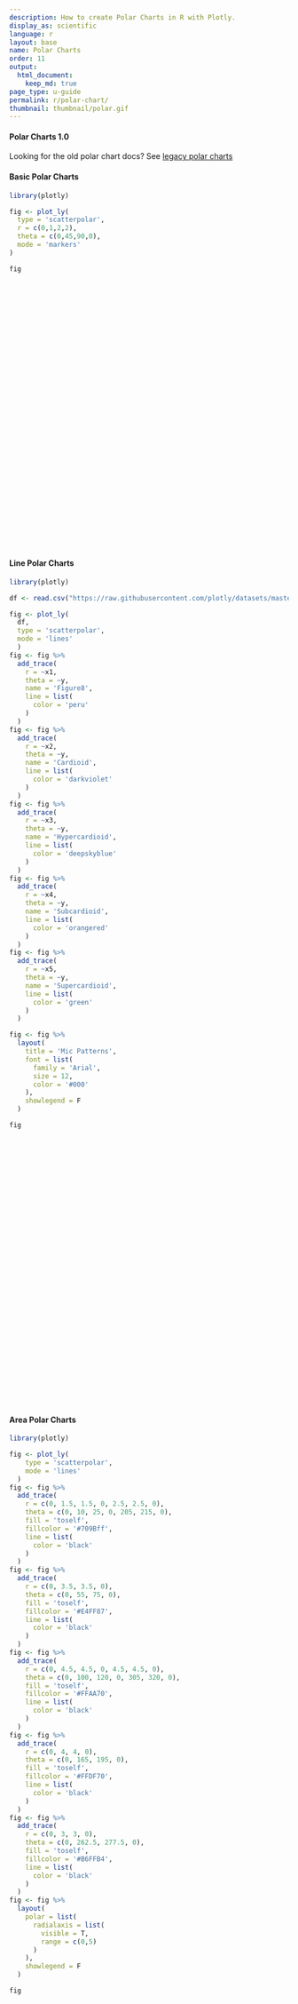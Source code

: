 ```yaml
---
description: How to create Polar Charts in R with Plotly.
display_as: scientific
language: r
layout: base
name: Polar Charts
order: 11
output:
  html_document:
    keep_md: true
page_type: u-guide
permalink: r/polar-chart/
thumbnail: thumbnail/polar.gif
---
```



#### Polar Charts 1.0

Looking for the old polar chart docs? See [legacy polar charts](https://plot.ly/r/legacy-polar-chart/)

#### Basic Polar Charts


```r
library(plotly)

fig <- plot_ly(
  type = 'scatterpolar',
  r = c(0,1,2,2),
  theta = c(0,45,90,0),
  mode = 'markers'
)

fig
```

<div id="htmlwidget-d8b55d5b1cd6743fa41a" style="width:672px;height:480px;" class="plotly html-widget"></div>
<script type="application/json" data-for="htmlwidget-d8b55d5b1cd6743fa41a">{"x":{"visdat":{"2dea171ced3":["function () ","plotlyVisDat"]},"cur_data":"2dea171ced3","attrs":{"2dea171ced3":{"r":[0,1,2,2],"theta":[0,45,90,0],"mode":"markers","alpha_stroke":1,"sizes":[10,100],"spans":[1,20],"type":"scatterpolar"}},"layout":{"margin":{"b":40,"l":60,"t":25,"r":10},"hovermode":"closest","showlegend":false},"source":"A","config":{"showSendToCloud":false},"data":[{"r":[0,1,2,2],"theta":[0,45,90,0],"mode":"markers","type":"scatterpolar","marker":{"color":"rgba(31,119,180,1)","line":{"color":"rgba(31,119,180,1)"}},"line":{"color":"rgba(31,119,180,1)"},"frame":null}],"highlight":{"on":"plotly_click","persistent":false,"dynamic":false,"selectize":false,"opacityDim":0.2,"selected":{"opacity":1},"debounce":0},"shinyEvents":["plotly_hover","plotly_click","plotly_selected","plotly_relayout","plotly_brushed","plotly_brushing","plotly_clickannotation","plotly_doubleclick","plotly_deselect","plotly_afterplot","plotly_sunburstclick"],"base_url":"https://plot.ly"},"evals":[],"jsHooks":[]}</script>

#### Line Polar Charts


```r
library(plotly)

df <- read.csv("https://raw.githubusercontent.com/plotly/datasets/master/polar_dataset.csv")

fig <- plot_ly(
  df,
  type = 'scatterpolar',
  mode = 'lines'
  ) 
fig <- fig %>%
  add_trace(
    r = ~x1,
    theta = ~y,
    name = 'Figure8',
    line = list(
      color = 'peru'
    )
  ) 
fig <- fig %>%
  add_trace(
    r = ~x2,
    theta = ~y,
    name = 'Cardioid',
    line = list(
      color = 'darkviolet'
    )
  ) 
fig <- fig %>%
  add_trace(
    r = ~x3,
    theta = ~y,
    name = 'Hypercardioid',
    line = list(
      color = 'deepskyblue'
    )
  ) 
fig <- fig %>%
  add_trace(
    r = ~x4,
    theta = ~y,
    name = 'Subcardioid',
    line = list(
      color = 'orangered'
    )
  ) 
fig <- fig %>%
  add_trace(
    r = ~x5,
    theta = ~y,
    name = 'Supercardioid',
    line = list(
      color = 'green'
    )
  ) 

fig <- fig %>%
  layout(
    title = 'Mic Patterns',
    font = list(
      family = 'Arial',
      size = 12,
      color = '#000'
    ),
    showlegend = F
  )

fig
```

<div id="htmlwidget-961a7087c4678b70375e" style="width:672px;height:480px;" class="plotly html-widget"></div>
<script type="application/json" data-for="htmlwidget-961a7087c4678b70375e">{"x":{"visdat":{"2dea618e88c9":["function () ","plotlyVisDat"]},"cur_data":"2dea618e88c9","attrs":{"2dea618e88c9":{"mode":"lines","alpha_stroke":1,"sizes":[10,100],"spans":[1,20],"type":"scatterpolar"},"2dea618e88c9.1":{"mode":"lines","alpha_stroke":1,"sizes":[10,100],"spans":[1,20],"type":"scatterpolar","r":{},"theta":{},"name":"Figure8","line":{"color":"peru"},"inherit":true},"2dea618e88c9.2":{"mode":"lines","alpha_stroke":1,"sizes":[10,100],"spans":[1,20],"type":"scatterpolar","r":{},"theta":{},"name":"Cardioid","line":{"color":"darkviolet"},"inherit":true},"2dea618e88c9.3":{"mode":"lines","alpha_stroke":1,"sizes":[10,100],"spans":[1,20],"type":"scatterpolar","r":{},"theta":{},"name":"Hypercardioid","line":{"color":"deepskyblue"},"inherit":true},"2dea618e88c9.4":{"mode":"lines","alpha_stroke":1,"sizes":[10,100],"spans":[1,20],"type":"scatterpolar","r":{},"theta":{},"name":"Subcardioid","line":{"color":"orangered"},"inherit":true},"2dea618e88c9.5":{"mode":"lines","alpha_stroke":1,"sizes":[10,100],"spans":[1,20],"type":"scatterpolar","r":{},"theta":{},"name":"Supercardioid","line":{"color":"green"},"inherit":true}},"layout":{"margin":{"b":40,"l":60,"t":25,"r":10},"title":"Mic Patterns","font":{"family":"Arial","size":12,"color":"#000"},"showlegend":false,"hovermode":"closest"},"source":"A","config":{"showSendToCloud":false},"data":[{"mode":"lines","type":"scatterpolar","marker":{"color":"rgba(31,119,180,1)","line":{"color":"rgba(31,119,180,1)"}},"line":{"color":"rgba(31,119,180,1)"},"frame":null},{"mode":"lines","type":"scatterpolar","r":[1,0.995,0.978,0.951,0.914,0.866,0.809,0.743,0.669,0.588,0.5,0.407,0.309,0.208,0.105,0.105,0.208,0.309,0.407,0.5,0.588,0.669,0.743,0.809,0.866,0.914,0.951,0.978,0.995,1,0.995,0.978,0.951,0.914,0.866,0.809,0.743,0.669,0.588,0.5,0.407,0.309,0.208,0.105,0,0.105,0.208,0.309,0.407,0.5,0.588,0.669,0.743,0.809,0.866,0.914,0.951,0.978,0.995,1,1],"theta":[0,6,12,18,24,30,36,42,48,54,60,66,72,78,84,90,96,102,108,114,120,126,132,138,144,150,156,162,168,174,180,186,192,198,204,210,216,222,228,234,240,246,252,258,264,270,276,282,288,294,300,306,312,318,324,330,336,342,348,354,360],"name":"Figure8","line":{"color":"peru"},"marker":{"color":"rgba(255,127,14,1)","line":{"color":"rgba(255,127,14,1)"}},"frame":null},{"mode":"lines","type":"scatterpolar","r":[1,0.997,0.989,0.976,0.957,0.933,0.905,0.872,0.835,0.794,0.75,0.703,0.655,0.604,0.552,0.5,0.448,0.396,0.345,0.297,0.25,0.206,0.165,0.128,0.095,0.067,0.043,0.024,0.011,0.003,0,0.003,0.011,0.024,0.043,0.067,0.095,0.128,0.165,0.206,0.25,0.297,0.345,0.396,0.448,0.5,0.552,0.604,0.655,0.703,0.75,0.794,0.835,0.872,0.905,0.933,0.957,0.976,0.989,0.997,1],"theta":[0,6,12,18,24,30,36,42,48,54,60,66,72,78,84,90,96,102,108,114,120,126,132,138,144,150,156,162,168,174,180,186,192,198,204,210,216,222,228,234,240,246,252,258,264,270,276,282,288,294,300,306,312,318,324,330,336,342,348,354,360],"name":"Cardioid","line":{"color":"darkviolet"},"marker":{"color":"rgba(44,160,44,1)","line":{"color":"rgba(44,160,44,1)"}},"frame":null},{"mode":"lines","type":"scatterpolar","r":[1,0.996,0.984,0.963,0.935,0.9,0.857,0.807,0.752,0.691,0.625,0.555,0.482,0.406,0.328,0.25,0.172,0.094,0.018,0.055,0.125,0.191,0.252,0.307,0.357,0.4,0.435,0.463,0.484,0.496,0.5,0.496,0.484,0.463,0.435,0.4,0.357,0.307,0.252,0.191,0.125,0.055,0.018,0.094,0.172,0.25,0.328,0.406,0.482,0.555,0.625,0.691,0.752,0.807,0.857,0.9,0.935,0.963,0.984,0.996,1],"theta":[0,6,12,18,24,30,36,42,48,54,60,66,72,78,84,90,96,102,108,114,120,126,132,138,144,150,156,162,168,174,180,186,192,198,204,210,216,222,228,234,240,246,252,258,264,270,276,282,288,294,300,306,312,318,324,330,336,342,348,354,360],"name":"Hypercardioid","line":{"color":"deepskyblue"},"marker":{"color":"rgba(214,39,40,1)","line":{"color":"rgba(214,39,40,1)"}},"frame":null},{"mode":"lines","type":"scatterpolar","r":[1,0.998,0.993,0.985,0.974,0.96,0.943,0.923,0.901,0.876,0.85,0.822,0.793,0.762,0.731,0.7,0.669,0.638,0.607,0.578,0.55,0.524,0.499,0.477,0.457,0.44,0.426,0.415,0.407,0.402,0.4,0.402,0.407,0.415,0.426,0.44,0.457,0.477,0.499,0.524,0.55,0.578,0.607,0.638,0.669,0.7,0.731,0.762,0.793,0.822,0.85,0.876,0.901,0.923,0.943,0.96,0.974,0.985,0.993,0.998,1],"theta":[0,6,12,18,24,30,36,42,48,54,60,66,72,78,84,90,96,102,108,114,120,126,132,138,144,150,156,162,168,174,180,186,192,198,204,210,216,222,228,234,240,246,252,258,264,270,276,282,288,294,300,306,312,318,324,330,336,342,348,354,360],"name":"Subcardioid","line":{"color":"orangered"},"marker":{"color":"rgba(148,103,189,1)","line":{"color":"rgba(148,103,189,1)"}},"frame":null},{"mode":"lines","type":"scatterpolar","r":[1,0.997,0.986,0.969,0.946,0.916,0.88,0.838,0.792,0.74,0.685,0.626,0.565,0.501,0.436,0.37,0.304,0.239,0.175,0.114,0.055,0,0.052,0.098,0.14,0.176,0.206,0.229,0.246,0.257,0.26,0.257,0.246,0.229,0.206,0.176,0.14,0.098,0.052,0,0.055,0.114,0.175,0.239,0.304,0.37,0.436,0.501,0.565,0.626,0.685,0.74,0.792,0.838,0.88,0.916,0.946,0.969,0.986,0.997,1],"theta":[0,6,12,18,24,30,36,42,48,54,60,66,72,78,84,90,96,102,108,114,120,126,132,138,144,150,156,162,168,174,180,186,192,198,204,210,216,222,228,234,240,246,252,258,264,270,276,282,288,294,300,306,312,318,324,330,336,342,348,354,360],"name":"Supercardioid","line":{"color":"green"},"marker":{"color":"rgba(140,86,75,1)","line":{"color":"rgba(140,86,75,1)"}},"frame":null}],"highlight":{"on":"plotly_click","persistent":false,"dynamic":false,"selectize":false,"opacityDim":0.2,"selected":{"opacity":1},"debounce":0},"shinyEvents":["plotly_hover","plotly_click","plotly_selected","plotly_relayout","plotly_brushed","plotly_brushing","plotly_clickannotation","plotly_doubleclick","plotly_deselect","plotly_afterplot","plotly_sunburstclick"],"base_url":"https://plot.ly"},"evals":[],"jsHooks":[]}</script>

#### Area Polar Charts


```r
library(plotly)

fig <- plot_ly(
    type = 'scatterpolar',
    mode = 'lines'
  ) 
fig <- fig %>%
  add_trace(
    r = c(0, 1.5, 1.5, 0, 2.5, 2.5, 0),
    theta = c(0, 10, 25, 0, 205, 215, 0),
    fill = 'toself',
    fillcolor = '#709Bff',
    line = list(
      color = 'black'
    )
  ) 
fig <- fig %>%
  add_trace(
    r = c(0, 3.5, 3.5, 0),
    theta = c(0, 55, 75, 0),
    fill = 'toself',
    fillcolor = '#E4FF87',
    line = list(
      color = 'black'
    )
  ) 
fig <- fig %>%
  add_trace(
    r = c(0, 4.5, 4.5, 0, 4.5, 4.5, 0),
    theta = c(0, 100, 120, 0, 305, 320, 0),
    fill = 'toself',
    fillcolor = '#FFAA70',
    line = list(
      color = 'black'
    )
  ) 
fig <- fig %>%
  add_trace(
    r = c(0, 4, 4, 0),
    theta = c(0, 165, 195, 0),
    fill = 'toself',
    fillcolor = '#FFDF70',
    line = list(
      color = 'black'
    )
  ) 
fig <- fig %>%
  add_trace(
    r = c(0, 3, 3, 0),
    theta = c(0, 262.5, 277.5, 0),
    fill = 'toself',
    fillcolor = '#B6FFB4',
    line = list(
      color = 'black'
    )
  ) 
fig <- fig %>%
  layout(
    polar = list(
      radialaxis = list(
        visible = T,
        range = c(0,5)
      )
    ),
    showlegend = F
  )

fig
```

<div id="htmlwidget-e1c5cc2739fc07586512" style="width:672px;height:480px;" class="plotly html-widget"></div>
<script type="application/json" data-for="htmlwidget-e1c5cc2739fc07586512">{"x":{"visdat":{"2dea59e1fb59":["function () ","plotlyVisDat"]},"cur_data":"2dea59e1fb59","attrs":{"2dea59e1fb59":{"mode":"lines","alpha_stroke":1,"sizes":[10,100],"spans":[1,20],"type":"scatterpolar"},"2dea59e1fb59.1":{"mode":"lines","alpha_stroke":1,"sizes":[10,100],"spans":[1,20],"type":"scatterpolar","r":[0,1.5,1.5,0,2.5,2.5,0],"theta":[0,10,25,0,205,215,0],"fill":"toself","fillcolor":"#709Bff","line":{"color":"black"},"inherit":true},"2dea59e1fb59.2":{"mode":"lines","alpha_stroke":1,"sizes":[10,100],"spans":[1,20],"type":"scatterpolar","r":[0,3.5,3.5,0],"theta":[0,55,75,0],"fill":"toself","fillcolor":"#E4FF87","line":{"color":"black"},"inherit":true},"2dea59e1fb59.3":{"mode":"lines","alpha_stroke":1,"sizes":[10,100],"spans":[1,20],"type":"scatterpolar","r":[0,4.5,4.5,0,4.5,4.5,0],"theta":[0,100,120,0,305,320,0],"fill":"toself","fillcolor":"#FFAA70","line":{"color":"black"},"inherit":true},"2dea59e1fb59.4":{"mode":"lines","alpha_stroke":1,"sizes":[10,100],"spans":[1,20],"type":"scatterpolar","r":[0,4,4,0],"theta":[0,165,195,0],"fill":"toself","fillcolor":"#FFDF70","line":{"color":"black"},"inherit":true},"2dea59e1fb59.5":{"mode":"lines","alpha_stroke":1,"sizes":[10,100],"spans":[1,20],"type":"scatterpolar","r":[0,3,3,0],"theta":[0,262.5,277.5,0],"fill":"toself","fillcolor":"#B6FFB4","line":{"color":"black"},"inherit":true}},"layout":{"margin":{"b":40,"l":60,"t":25,"r":10},"polar":{"radialaxis":{"visible":true,"range":[0,5]}},"showlegend":false,"hovermode":"closest"},"source":"A","config":{"showSendToCloud":false},"data":[{"mode":"lines","type":"scatterpolar","marker":{"color":"rgba(31,119,180,1)","line":{"color":"rgba(31,119,180,1)"}},"line":{"color":"rgba(31,119,180,1)"},"frame":null},{"fillcolor":"#709Bff","mode":"lines","type":"scatterpolar","r":[0,1.5,1.5,0,2.5,2.5,0],"theta":[0,10,25,0,205,215,0],"fill":"toself","line":{"color":"black"},"name":"#709Bff","marker":{"color":"rgba(255,127,14,1)","line":{"color":"rgba(255,127,14,1)"}},"frame":null},{"fillcolor":"#E4FF87","mode":"lines","type":"scatterpolar","r":[0,3.5,3.5,0],"theta":[0,55,75,0],"fill":"toself","line":{"color":"black"},"name":"#E4FF87","marker":{"color":"rgba(44,160,44,1)","line":{"color":"rgba(44,160,44,1)"}},"frame":null},{"fillcolor":"#FFAA70","mode":"lines","type":"scatterpolar","r":[0,4.5,4.5,0,4.5,4.5,0],"theta":[0,100,120,0,305,320,0],"fill":"toself","line":{"color":"black"},"name":"#FFAA70","marker":{"color":"rgba(214,39,40,1)","line":{"color":"rgba(214,39,40,1)"}},"frame":null},{"fillcolor":"#FFDF70","mode":"lines","type":"scatterpolar","r":[0,4,4,0],"theta":[0,165,195,0],"fill":"toself","line":{"color":"black"},"name":"#FFDF70","marker":{"color":"rgba(148,103,189,1)","line":{"color":"rgba(148,103,189,1)"}},"frame":null},{"fillcolor":"#B6FFB4","mode":"lines","type":"scatterpolar","r":[0,3,3,0],"theta":[0,262.5,277.5,0],"fill":"toself","line":{"color":"black"},"name":"#B6FFB4","marker":{"color":"rgba(140,86,75,1)","line":{"color":"rgba(140,86,75,1)"}},"frame":null}],"highlight":{"on":"plotly_click","persistent":false,"dynamic":false,"selectize":false,"opacityDim":0.2,"selected":{"opacity":1},"debounce":0},"shinyEvents":["plotly_hover","plotly_click","plotly_selected","plotly_relayout","plotly_brushed","plotly_brushing","plotly_clickannotation","plotly_doubleclick","plotly_deselect","plotly_afterplot","plotly_sunburstclick"],"base_url":"https://plot.ly"},"evals":[],"jsHooks":[]}</script>

#### Categorical Polar Charts


```r
library(plotly)

fig <- plot_ly(
    type = 'scatterpolar',
    mode = 'lines'
  ) 
fig <- fig %>%
  add_trace(
    r = c(5, 4, 2, 4, 5),
    theta = c("a", "b", "c", "d", "a"),
    name = 'angular categories',
    fill = 'toself'
  ) 
fig <- fig %>%
  add_trace(
    r = c("a", "b", "c", "d", "b", "f", "a"),
    theta = c(1, 4, 2, 1.5, 1.5, 6, 5),
    thetaunit = 'radians',
    name = 'radial categories',
    fill = 'toself',
    subplot = 'polar2'
  ) 
fig <- fig %>%
  add_trace(
    r = c(5, 4, 2, 4, 5),
    theta = c("a", "b", "c", "d", "a"),
    name = 'angular categories (w/ categoryarray)',
    fill = 'toself',
    subplot = 'polar3'
  ) 
fig <- fig %>%
  add_trace(
    r = c("a", "b", "c", "d", "b", "f", "a", "a"),
    theta = c(45, 90, 180, 200, 300, 15, 20, 45),
    name = 'radial categories (w/ category descending)',
    fill = 'toself',
    subplot = 'polar4'
  ) 
fig <- fig %>%
  layout(
    polar = list(
      domain = list(
        x = c(0,0.46),
        y = c(0.56,1)
      ),
      radialaxis = list(
        angle = 45
      ),
      angularaxis = list(
        direction = 'clockwise',
        period = 6
      )
    ),
    polar2 = list(
      domain = list(
        x = c(0,0.46),
        y = c(0,0.44)
      ),
      radialaxis = list(
        angle = 180,
        tickangle = -180
      )
    ),
    polar3 = list(
      domain = list(
        x = c(0.54,1),
        y = c(0.56,1)
      ),
      sector = c(150,400),
      radialaxis = list(
        angle = -45
      ),
      angularaxis = list(
        categoryarray = c("d", "a", "c", "b")
      )
    ),
    polar4 = list(
      domain = list(
        x = c(0.54,1),
        y = c(0,0.44)
      ),
      radialaxis = list(
        categoryorder = "category descending"
      ),
      angularaxis = list(
        thetaunit= "radians",
        dtick = 0.3141592653589793
      )
    )
  )

fig
```

<div id="htmlwidget-9345e1c54de68d9a2905" style="width:672px;height:480px;" class="plotly html-widget"></div>
<script type="application/json" data-for="htmlwidget-9345e1c54de68d9a2905">{"x":{"visdat":{"2dea102fa00e":["function () ","plotlyVisDat"]},"cur_data":"2dea102fa00e","attrs":{"2dea102fa00e":{"mode":"lines","alpha_stroke":1,"sizes":[10,100],"spans":[1,20],"type":"scatterpolar"},"2dea102fa00e.1":{"mode":"lines","alpha_stroke":1,"sizes":[10,100],"spans":[1,20],"type":"scatterpolar","r":[5,4,2,4,5],"theta":["a","b","c","d","a"],"name":"angular categories","fill":"toself","inherit":true},"2dea102fa00e.2":{"mode":"lines","alpha_stroke":1,"sizes":[10,100],"spans":[1,20],"type":"scatterpolar","r":["a","b","c","d","b","f","a"],"theta":[1,4,2,1.5,1.5,6,5],"thetaunit":"radians","name":"radial categories","fill":"toself","subplot":"polar2","inherit":true},"2dea102fa00e.3":{"mode":"lines","alpha_stroke":1,"sizes":[10,100],"spans":[1,20],"type":"scatterpolar","r":[5,4,2,4,5],"theta":["a","b","c","d","a"],"name":"angular categories (w/ categoryarray)","fill":"toself","subplot":"polar3","inherit":true},"2dea102fa00e.4":{"mode":"lines","alpha_stroke":1,"sizes":[10,100],"spans":[1,20],"type":"scatterpolar","r":["a","b","c","d","b","f","a","a"],"theta":[45,90,180,200,300,15,20,45],"name":"radial categories (w/ category descending)","fill":"toself","subplot":"polar4","inherit":true}},"layout":{"margin":{"b":40,"l":60,"t":25,"r":10},"polar":{"domain":{"x":[0,0.46],"y":[0.56,1]},"radialaxis":{"angle":45},"angularaxis":{"direction":"clockwise","period":6}},"polar2":{"domain":{"x":[0,0.46],"y":[0,0.44]},"radialaxis":{"angle":180,"tickangle":-180}},"polar3":{"domain":{"x":[0.54,1],"y":[0.56,1]},"sector":[150,400],"radialaxis":{"angle":-45},"angularaxis":{"categoryarray":["d","a","c","b"]}},"polar4":{"domain":{"x":[0.54,1],"y":[0,0.44]},"radialaxis":{"categoryorder":"category descending"},"angularaxis":{"thetaunit":"radians","dtick":0.314159265358979}},"hovermode":"closest","showlegend":true},"source":"A","config":{"showSendToCloud":false},"data":[{"mode":"lines","type":"scatterpolar","marker":{"color":"rgba(31,119,180,1)","line":{"color":"rgba(31,119,180,1)"}},"line":{"color":"rgba(31,119,180,1)"},"frame":null},{"fillcolor":"rgba(255,127,14,0.5)","mode":"lines","type":"scatterpolar","r":[5,4,2,4,5],"theta":["a","b","c","d","a"],"name":"angular categories","fill":"toself","marker":{"color":"rgba(255,127,14,1)","line":{"color":"rgba(255,127,14,1)"}},"line":{"color":"rgba(255,127,14,1)"},"frame":null},{"fillcolor":"rgba(44,160,44,0.5)","mode":"lines","type":"scatterpolar","r":["a","b","c","d","b","f","a"],"theta":[1,4,2,1.5,1.5,6,5],"thetaunit":"radians","name":"radial categories","fill":"toself","subplot":"polar2","marker":{"color":"rgba(44,160,44,1)","line":{"color":"rgba(44,160,44,1)"}},"line":{"color":"rgba(44,160,44,1)"},"frame":null},{"fillcolor":"rgba(214,39,40,0.5)","mode":"lines","type":"scatterpolar","r":[5,4,2,4,5],"theta":["a","b","c","d","a"],"name":"angular categories (w/ categoryarray)","fill":"toself","subplot":"polar3","marker":{"color":"rgba(214,39,40,1)","line":{"color":"rgba(214,39,40,1)"}},"line":{"color":"rgba(214,39,40,1)"},"frame":null},{"fillcolor":"rgba(148,103,189,0.5)","mode":"lines","type":"scatterpolar","r":["a","b","c","d","b","f","a","a"],"theta":[45,90,180,200,300,15,20,45],"name":"radial categories (w/ category descending)","fill":"toself","subplot":"polar4","marker":{"color":"rgba(148,103,189,1)","line":{"color":"rgba(148,103,189,1)"}},"line":{"color":"rgba(148,103,189,1)"},"frame":null}],"highlight":{"on":"plotly_click","persistent":false,"dynamic":false,"selectize":false,"opacityDim":0.2,"selected":{"opacity":1},"debounce":0},"shinyEvents":["plotly_hover","plotly_click","plotly_selected","plotly_relayout","plotly_brushed","plotly_brushing","plotly_clickannotation","plotly_doubleclick","plotly_deselect","plotly_afterplot","plotly_sunburstclick"],"base_url":"https://plot.ly"},"evals":[],"jsHooks":[]}</script>

#### Polar Charts Directions


```r
library(plotly)

fig <- plot_ly(
    type = 'scatterpolar',
    mode = "lines+markers"
  ) 
fig <- fig %>%
  add_trace(
    r = c(1,2,3,4,5),
    theta = c(0,90,180,360,0),
    line = list(
      color = "#ff66ab"
    ),
    marker = list(
      color = "#8090c7",
      symbol = 'square',
      size = 8
    ),
    text = "sector: 135->225<br>rotation: 90<br>direction: counterclockwise"
  ) 
fig <- fig %>%
  add_trace(
    r = c(1,2,3,4,5),
    theta = c(0,90,180,360,0),
    line = list(
      color = "#ff66ab"
    ),
    marker = list(
      color = "#8090c7",
      symbol = 'square',
      size = 8
    ),
    text = "sector: 135->225<br>rotation: 90<br>direction: counterclockwise",
    subplot = 'polar2'
  ) 
fig <- fig %>%
  layout(
    polar = list(
      domain = list(
        x = c(0,0.4),
        y = c(0,1)
      ),
      radialaxis = list(
        tickfont = list(
          size = 8
        )
      ),
      angularaxis = list(
        tickfont = list(
          size = 8
        ),
        rotation = 90,
        direction = 'counterclockwise'
      )
    ),
    polar2 = list(
      domain = list(
        x = c(0.6,1),
        y = c(0,1)
      ),
      radialaxis = list(
        tickfont = list(
          size = 8
        )
      ),
      angularaxis = list(
        tickfont = list(
          size = 8
        ),
        rotation = 90,
        direction = 'clockwise'
      )
    ),
    showlegend = F
  )

fig
```

<div id="htmlwidget-f24b7d98cc637b014e38" style="width:672px;height:480px;" class="plotly html-widget"></div>
<script type="application/json" data-for="htmlwidget-f24b7d98cc637b014e38">{"x":{"visdat":{"2dea6ef26d9e":["function () ","plotlyVisDat"]},"cur_data":"2dea6ef26d9e","attrs":{"2dea6ef26d9e":{"mode":"lines+markers","alpha_stroke":1,"sizes":[10,100],"spans":[1,20],"type":"scatterpolar"},"2dea6ef26d9e.1":{"mode":"lines+markers","alpha_stroke":1,"sizes":[10,100],"spans":[1,20],"type":"scatterpolar","r":[1,2,3,4,5],"theta":[0,90,180,360,0],"line":{"color":"#ff66ab"},"marker":{"color":"#8090c7","symbol":"square","size":8},"text":"sector: 135->225<br>rotation: 90<br>direction: counterclockwise","inherit":true},"2dea6ef26d9e.2":{"mode":"lines+markers","alpha_stroke":1,"sizes":[10,100],"spans":[1,20],"type":"scatterpolar","r":[1,2,3,4,5],"theta":[0,90,180,360,0],"line":{"color":"#ff66ab"},"marker":{"color":"#8090c7","symbol":"square","size":8},"text":"sector: 135->225<br>rotation: 90<br>direction: counterclockwise","subplot":"polar2","inherit":true}},"layout":{"margin":{"b":40,"l":60,"t":25,"r":10},"polar":{"domain":{"x":[0,0.4],"y":[0,1]},"radialaxis":{"tickfont":{"size":8}},"angularaxis":{"tickfont":{"size":8},"rotation":90,"direction":"counterclockwise"}},"polar2":{"domain":{"x":[0.6,1],"y":[0,1]},"radialaxis":{"tickfont":{"size":8}},"angularaxis":{"tickfont":{"size":8},"rotation":90,"direction":"clockwise"}},"showlegend":false,"hovermode":"closest"},"source":"A","config":{"showSendToCloud":false},"data":[{"mode":"lines+markers","type":"scatterpolar","marker":{"color":"rgba(31,119,180,1)","line":{"color":"rgba(31,119,180,1)"}},"line":{"color":"rgba(31,119,180,1)"},"frame":null},{"mode":"lines+markers","type":"scatterpolar","r":[1,2,3,4,5],"theta":[0,90,180,360,0],"line":{"color":"#ff66ab"},"marker":{"color":"#8090c7","symbol":"square","size":8,"line":{"color":"rgba(255,127,14,1)"}},"text":["sector: 135->225<br>rotation: 90<br>direction: counterclockwise","sector: 135->225<br>rotation: 90<br>direction: counterclockwise","sector: 135->225<br>rotation: 90<br>direction: counterclockwise","sector: 135->225<br>rotation: 90<br>direction: counterclockwise","sector: 135->225<br>rotation: 90<br>direction: counterclockwise"],"frame":null},{"mode":"lines+markers","type":"scatterpolar","r":[1,2,3,4,5],"theta":[0,90,180,360,0],"line":{"color":"#ff66ab"},"marker":{"color":"#8090c7","symbol":"square","size":8,"line":{"color":"rgba(44,160,44,1)"}},"text":["sector: 135->225<br>rotation: 90<br>direction: counterclockwise","sector: 135->225<br>rotation: 90<br>direction: counterclockwise","sector: 135->225<br>rotation: 90<br>direction: counterclockwise","sector: 135->225<br>rotation: 90<br>direction: counterclockwise","sector: 135->225<br>rotation: 90<br>direction: counterclockwise"],"subplot":"polar2","frame":null}],"highlight":{"on":"plotly_click","persistent":false,"dynamic":false,"selectize":false,"opacityDim":0.2,"selected":{"opacity":1},"debounce":0},"shinyEvents":["plotly_hover","plotly_click","plotly_selected","plotly_relayout","plotly_brushed","plotly_brushing","plotly_clickannotation","plotly_doubleclick","plotly_deselect","plotly_afterplot","plotly_sunburstclick"],"base_url":"https://plot.ly"},"evals":[],"jsHooks":[]}</script>

#### Polar Charts Sector


```r
library(plotly)

fig <- plot_ly(
  type = 'scatterpolar',
  mode = "lines+markers"
) 
fig <- fig %>%
  add_trace(
    r = c(1,2,3,4,5),
    theta = c(0,90,180,360,0),
    line = list(
      color = "#ff66ab"
    ),
    marker = list(
      color = "#8090c7",
      symbol = 'square',
      size = 8
    )
  ) 
fig <- fig %>%
  add_trace(
    r = c(1,2,3,4,5),
    theta = c(0,90,180,360,0),
    line = list(
      color = "#ff66ab"
    ),
    marker = list(
      color = "#8090c7",
      symbol = 'square',
      size = 8
    ),
    subplot = 'polar2'
  ) 
fig <- fig %>%
  layout(
    polar = list(
      domain = list(
        x = c(0,0.4),
        y = c(0,1)
      ),
      sector = c(150,210),
      radialaxis = list(
        tickfont = list(
          size = 8
        )
      ),
      angularaxis = list(
        tickfont = list(
          size = 8
        )
      )
    ),
    polar2 = list(
      domain = list(
        x = c(0.6,1),
        y = c(0,1)
      ),
      radialaxis = list(
        tickfont = list(
          size = 8
        )
      ),
      angularaxis = list(
        tickfont = list(
          size = 8
        )
      )
    ),
    showlegend = F
  )

fig
```

<div id="htmlwidget-d502059cf0cb22acad18" style="width:672px;height:480px;" class="plotly html-widget"></div>
<script type="application/json" data-for="htmlwidget-d502059cf0cb22acad18">{"x":{"visdat":{"2dea4873c02b":["function () ","plotlyVisDat"]},"cur_data":"2dea4873c02b","attrs":{"2dea4873c02b":{"mode":"lines+markers","alpha_stroke":1,"sizes":[10,100],"spans":[1,20],"type":"scatterpolar"},"2dea4873c02b.1":{"mode":"lines+markers","alpha_stroke":1,"sizes":[10,100],"spans":[1,20],"type":"scatterpolar","r":[1,2,3,4,5],"theta":[0,90,180,360,0],"line":{"color":"#ff66ab"},"marker":{"color":"#8090c7","symbol":"square","size":8},"inherit":true},"2dea4873c02b.2":{"mode":"lines+markers","alpha_stroke":1,"sizes":[10,100],"spans":[1,20],"type":"scatterpolar","r":[1,2,3,4,5],"theta":[0,90,180,360,0],"line":{"color":"#ff66ab"},"marker":{"color":"#8090c7","symbol":"square","size":8},"subplot":"polar2","inherit":true}},"layout":{"margin":{"b":40,"l":60,"t":25,"r":10},"polar":{"domain":{"x":[0,0.4],"y":[0,1]},"sector":[150,210],"radialaxis":{"tickfont":{"size":8}},"angularaxis":{"tickfont":{"size":8}}},"polar2":{"domain":{"x":[0.6,1],"y":[0,1]},"radialaxis":{"tickfont":{"size":8}},"angularaxis":{"tickfont":{"size":8}}},"showlegend":false,"hovermode":"closest"},"source":"A","config":{"showSendToCloud":false},"data":[{"mode":"lines+markers","type":"scatterpolar","marker":{"color":"rgba(31,119,180,1)","line":{"color":"rgba(31,119,180,1)"}},"line":{"color":"rgba(31,119,180,1)"},"frame":null},{"mode":"lines+markers","type":"scatterpolar","r":[1,2,3,4,5],"theta":[0,90,180,360,0],"line":{"color":"#ff66ab"},"marker":{"color":"#8090c7","symbol":"square","size":8,"line":{"color":"rgba(255,127,14,1)"}},"frame":null},{"mode":"lines+markers","type":"scatterpolar","r":[1,2,3,4,5],"theta":[0,90,180,360,0],"line":{"color":"#ff66ab"},"marker":{"color":"#8090c7","symbol":"square","size":8,"line":{"color":"rgba(44,160,44,1)"}},"subplot":"polar2","frame":null}],"highlight":{"on":"plotly_click","persistent":false,"dynamic":false,"selectize":false,"opacityDim":0.2,"selected":{"opacity":1},"debounce":0},"shinyEvents":["plotly_hover","plotly_click","plotly_selected","plotly_relayout","plotly_brushed","plotly_brushing","plotly_clickannotation","plotly_doubleclick","plotly_deselect","plotly_afterplot","plotly_sunburstclick"],"base_url":"https://plot.ly"},"evals":[],"jsHooks":[]}</script>

#### Polar Charts Subplot


```r
library(plotly)

fig <- plot_ly(
    type = 'scatterpolar',
    mode = 'lines'
) 
fig <- fig %>%
  add_trace(
    r = c(1,2,3),
    theta = c(50,100,200),
    marker = list(
      symbol = 'square'
    )
  ) 
fig <- fig %>%
  add_trace(
    r = c(1,2,3),
    theta = c(1,2,3),
    thetaunit = 'radians'
  ) 
fig <- fig %>%
  add_trace(
    r = c("a", "b", "c", "d"),
    theta = c("D","C","B","A"),
    subplot = 'polar2'
  ) 
fig <- fig %>%
  add_trace(
    r = c(50,300,900),
    theta = c(0,90,180),
    subplot = 'polar3'
  ) 
fig <- fig %>%
  add_trace(
    r = c(3,3,4,3),
    theta = c(0,45,90,270),
    fill = 'toself',
    subplot = 'polar4'
  ) 
fig <- fig %>%
  layout(
    polar = list(
      domain = list(
        x = c(0,0.46),
        y = c(0.56,1)
      ),
      radialaxis = list(
        range = c(1,4)
      ),
      angularaxis = list(
        thetaunit = 'radians'
      )
    ),
    polar2 = list(
      domain = list(
        x = c(0,0.46),
        y = c(0,0.42)
      )
    ),
    polar3 = list(
      domain = list(
        x = c(0.54,1),
        y = c(0.56,1)
      ),
      sector = c(0,180),
      radialaxis = list(
        type = 'log',
        angle = 45
      )
    ),
    polar4 = list(
      domain = list(
        x = c(0.54,1),
        y = c(0,0.44)
      ),
      radialaxis = list(
        visible = F,
        range = c(0,6)
      )
    ),
    showlegend = F
  )

fig
```

<div id="htmlwidget-4db665d2ac1a1f1d9abb" style="width:672px;height:480px;" class="plotly html-widget"></div>
<script type="application/json" data-for="htmlwidget-4db665d2ac1a1f1d9abb">{"x":{"visdat":{"2dea6d1f54ef":["function () ","plotlyVisDat"]},"cur_data":"2dea6d1f54ef","attrs":{"2dea6d1f54ef":{"mode":"lines","alpha_stroke":1,"sizes":[10,100],"spans":[1,20],"type":"scatterpolar"},"2dea6d1f54ef.1":{"mode":"lines","alpha_stroke":1,"sizes":[10,100],"spans":[1,20],"type":"scatterpolar","r":[1,2,3],"theta":[50,100,200],"marker":{"symbol":"square"},"inherit":true},"2dea6d1f54ef.2":{"mode":"lines","alpha_stroke":1,"sizes":[10,100],"spans":[1,20],"type":"scatterpolar","r":[1,2,3],"theta":[1,2,3],"thetaunit":"radians","inherit":true},"2dea6d1f54ef.3":{"mode":"lines","alpha_stroke":1,"sizes":[10,100],"spans":[1,20],"type":"scatterpolar","r":["a","b","c","d"],"theta":["D","C","B","A"],"subplot":"polar2","inherit":true},"2dea6d1f54ef.4":{"mode":"lines","alpha_stroke":1,"sizes":[10,100],"spans":[1,20],"type":"scatterpolar","r":[50,300,900],"theta":[0,90,180],"subplot":"polar3","inherit":true},"2dea6d1f54ef.5":{"mode":"lines","alpha_stroke":1,"sizes":[10,100],"spans":[1,20],"type":"scatterpolar","r":[3,3,4,3],"theta":[0,45,90,270],"fill":"toself","subplot":"polar4","inherit":true}},"layout":{"margin":{"b":40,"l":60,"t":25,"r":10},"polar":{"domain":{"x":[0,0.46],"y":[0.56,1]},"radialaxis":{"range":[1,4]},"angularaxis":{"thetaunit":"radians"}},"polar2":{"domain":{"x":[0,0.46],"y":[0,0.42]}},"polar3":{"domain":{"x":[0.54,1],"y":[0.56,1]},"sector":[0,180],"radialaxis":{"type":"log","angle":45}},"polar4":{"domain":{"x":[0.54,1],"y":[0,0.44]},"radialaxis":{"visible":false,"range":[0,6]}},"showlegend":false,"hovermode":"closest"},"source":"A","config":{"showSendToCloud":false},"data":[{"mode":"lines","type":"scatterpolar","marker":{"color":"rgba(31,119,180,1)","line":{"color":"rgba(31,119,180,1)"}},"line":{"color":"rgba(31,119,180,1)"},"frame":null},{"mode":"lines+markers","type":"scatterpolar","r":[1,2,3],"theta":[50,100,200],"marker":{"color":"rgba(255,127,14,1)","symbol":"square","line":{"color":"rgba(255,127,14,1)"}},"line":{"color":"rgba(255,127,14,1)"},"frame":null},{"mode":"lines","type":"scatterpolar","r":[1,2,3],"theta":[1,2,3],"thetaunit":"radians","marker":{"color":"rgba(44,160,44,1)","line":{"color":"rgba(44,160,44,1)"}},"line":{"color":"rgba(44,160,44,1)"},"frame":null},{"mode":"lines","type":"scatterpolar","r":["a","b","c","d"],"theta":["D","C","B","A"],"subplot":"polar2","marker":{"color":"rgba(214,39,40,1)","line":{"color":"rgba(214,39,40,1)"}},"line":{"color":"rgba(214,39,40,1)"},"frame":null},{"mode":"lines","type":"scatterpolar","r":[50,300,900],"theta":[0,90,180],"subplot":"polar3","marker":{"color":"rgba(148,103,189,1)","line":{"color":"rgba(148,103,189,1)"}},"line":{"color":"rgba(148,103,189,1)"},"frame":null},{"fillcolor":"rgba(140,86,75,0.5)","mode":"lines","type":"scatterpolar","r":[3,3,4,3],"theta":[0,45,90,270],"fill":"toself","subplot":"polar4","marker":{"color":"rgba(140,86,75,1)","line":{"color":"rgba(140,86,75,1)"}},"line":{"color":"rgba(140,86,75,1)"},"frame":null}],"highlight":{"on":"plotly_click","persistent":false,"dynamic":false,"selectize":false,"opacityDim":0.2,"selected":{"opacity":1},"debounce":0},"shinyEvents":["plotly_hover","plotly_click","plotly_selected","plotly_relayout","plotly_brushed","plotly_brushing","plotly_clickannotation","plotly_doubleclick","plotly_deselect","plotly_afterplot","plotly_sunburstclick"],"base_url":"https://plot.ly"},"evals":[],"jsHooks":[]}</script>

#### Webgl Polar Charts


```r
library(plotly)

df <- read.csv("https://raw.githubusercontent.com/plotly/datasets/master/hobbs-pearson-trials.csv")

fig <- plot_ly(
    type = 'scatterpolargl',
    mode = 'markers'
  )

j = 1
k = 2
for (i in 1:(length(df)/2)){
 fig <- add_trace(
    fig,
    r = df[,j],
    theta = df[,k],
    name = paste('Trial ', i),
    marker = list(
      size = 15,
      line = list(
        color = '#FFF'
      ),
      opacity = 0.7
    )
  )
  j <- j + 2
  k <- k + 2
}

fig <- layout(
  fig,
  title = "Hobbs-Pearson Trials",
  showlegend = F,
  paper_bgcolor = "rgb(223, 223, 223)",
  polar = list(
    bgcolor = "rgb(223, 223, 223)",
    angularaxis = list(
      tickwidth = 2,
      linewidth = 3,
      layer = 'below traces'
    ),
    radialaxis = list(
      side = 'counterclockwise',
      showline = T,
      linewidth = 2,
      tickwidth = 2,
      gridcolor = '#FFF',
      gridwidth = 2
    )
  )
)

fig
```

<div id="htmlwidget-8de739e3ea3fa2b05143" style="width:672px;height:480px;" class="plotly html-widget"></div>
<script type="application/json" data-for="htmlwidget-8de739e3ea3fa2b05143">{"x":{"visdat":{"2dea7ab2491d":["function () ","plotlyVisDat"]},"cur_data":"2dea7ab2491d","attrs":{"2dea7ab2491d":{"mode":"markers","alpha_stroke":1,"sizes":[10,100],"spans":[1,20],"type":"scatterpolargl"},"2dea7ab2491d.1":{"mode":"markers","alpha_stroke":1,"sizes":[10,100],"spans":[1,20],"type":"scatterpolargl","r":[6.804985785,3.389596011,5.381472111,8.059540219,5.318229228,2.985099936,1.966587002,6.769265408,4.073401899,6.504371825,7.556369819,4.047456094,7.386662496,5.413624737,7.470716531,7.982110217,4.73781408,4.206453043,5.478604805,4.824520281,5.59960061,6.866795217,3.085671366,7.771810943,3.687794435,5.360356685,5.140446739,6.045445681,6.83392094,3.620769463,3.989430583,5.3118245,4.60821348,6.640584716,3.055188854,7.492564164,5.485078178,3.897794997,5.976245114,5.447061561,5.377034117,4.690805788,4.711640491,3.629919329,5.957668076,5.357121284,3.849235283,6.250507136,7.122243357,3.399404234,3.510556672,4.100997604,4.0963821,6.233583075,3.939488527,3.925445077,6.118132501,3.940450346,7.583015573,3.513202145],"theta":[-30.35294436,-25.61145985,-12.42522745,13.96138052,-4.950932841,-25.69227419,12.46876416,-4.913764107,-10.96738029,30.81419405,2.474959431,17.97554375,0.771130593,6.137488486,-14.45196357,28.18453411,12.53868007,-8.983230337,5.231285165,-64.48900254,11.35748668,3.454074792,13.92434661,-25.36400205,-16.81800639,-10.26005103,-13.21213413,2.579338865,8.717574966,-10.67549872,-2.926366013,25.19588075,40.59032932,-9.12143363,-24.29736238,-3.176944506,10.85049842,-31.33205975,4.849567462,15.04827695,3.295104699,-6.197091873,-8.778574136,29.54917412,-5.137448793,23.02686049,-6.634816578,2.755014992,21.73325011,-24.81699496,-7.830547063,28.32579621,12.30097747,-21.56315724,-19.33551628,26.14644317,-1.706071203,16.0717237,2.053266303,-5.097911612],"name":"Trial  1","marker":{"size":15,"line":{"color":"#FFF"},"opacity":0.7},"inherit":true},"2dea7ab2491d.2":{"mode":"markers","alpha_stroke":1,"sizes":[10,100],"spans":[1,20],"type":"scatterpolargl","r":[3.488043923,2.918478576,4.20182736,8.227324607,4.776690427,3.041912303,4.789947719,5.66388078,3.858262393,8.260212881,6.868624486,5.7401976,6.594979282,5.692703778,5.337916574,9.283604185,5.764590893,4.028864552,5.662344748,0.422837231,6.201266464,6.439265381,5.096758513,4.632081909,3.421846136,4.369404703,4.028334419,5.805767198,6.848189921,3.809295513,4.385268184,6.983326846,7.396273186,5.215125003,3.086148779,6.335394491,6.090414714,2.448056007,5.94278402,6.373129886,5.454205341,4.393337617,4.20594468,6.155542288,5.119087171,6.869860831,4.104599861,5.954348126,8.092332877,2.961769705,3.974012188,6.373384129,5.415409143,3.87689092,3.261446947,6.14580853,5.502451987,5.571553295,6.853049261,4.140355075],"theta":[14.80662578,79.00634037,49.02206554,49.69908314,54.13749108,86.41932102,96.95239194,41.46348826,67.13769169,68.06103944,42.68193032,76.39865661,42.19479347,59.57788897,27.5108668,60.75344483,68.3708328,65.74802815,58.53300837,-176.7441065,61.17401858,47.45150859,84.42665319,12.47934655,72.48080276,50.57883176,51.56022824,52.43785618,51.58682799,73.87294478,70.21705693,70.71429915,82.23439443,38.93539045,84.70936667,38.16582844,61.70405365,70.19695629,54.45429259,64.33489497,58.27389315,60.49982239,59.15523254,83.86561847,47.8734099,69.28260157,71.18991043,51.04839646,59.42758242,78.59873696,75.75586452,79.97048372,73.89378025,31.73341113,68.08475118,80.41107998,48.92425071,76.65025576,42.18286436,76.03333589],"name":"Trial  2","marker":{"size":15,"line":{"color":"#FFF"},"opacity":0.7},"inherit":true},"2dea7ab2491d.3":{"mode":"markers","alpha_stroke":1,"sizes":[10,100],"spans":[1,20],"type":"scatterpolargl","r":[1.855870835,5.286962062,3.886013392,6.282863313,4.453414848,5.688008051,7.330864283,3.825660595,4.989604177,7.89743147,4.656693113,6.667153696,4.431006287,5.346113253,2.479945696,8.113477349,6.081311682,4.968216896,5.244453921,5.422207884,5.792774616,4.787580592,6.784318637,1.108936909,5.138911105,4.042929657,4.02289203,4.828428791,5.417378374,5.378635211,5.421097175,7.120561979,8.34930854,3.410485588,5.628378471,3.914936976,5.763940262,4.764374107,5.076236268,6.165558183,5.105576516,4.761036377,4.596249541,7.504188411,4.107031418,6.920422299,5.34912895,4.798065719,7.023251532,5.283680965,5.569071152,7.383794908,6.26923321,2.656529645,4.843984339,7.247992362,4.372959394,6.570981081,4.602479244,5.670052051],"theta":[151.2942552,147.188025,125.2821571,87.06729797,119.6278984,147.7408241,139.5645981,101.3914971,134.5601843,104.0244447,89.39314294,123.1940314,91.47434052,113.3323736,96.14992557,93.28073452,118.2155652,132.3229374,112.9411864,-179.7462331,110.3035136,97.75083617,131.6080893,115.4969192,140.5811822,123.3966621,128.342009,107.6088104,97.90468979,137.128448,130.4312449,112.2270845,118.6302022,106.0582256,146.9081097,90.27734956,111.5052824,151.0897425,107.7213942,111.300855,114.6802779,126.5693795,128.2189522,125.3548572,112.4180683,111.7973557,133.4180523,105.1841168,97.23103612,146.6680368,136.2393152,121.7918442,123.911328,129.862245,141.3439509,123.2709677,108.4588217,124.4123771,89.02711074,134.8767011],"name":"Trial  3","marker":{"size":15,"line":{"color":"#FFF"},"opacity":0.7},"inherit":true},"2dea7ab2491d.4":{"mode":"markers","alpha_stroke":1,"sizes":[10,100],"spans":[1,20],"type":"scatterpolargl","r":[5.372470924,7.096355572,4.883823903,2.920135441,4.723963046,7.423693951,8.090946075,3.306844591,6.050828483,5.530232074,2.472306953,6.275670537,2.615896174,4.653539945,3.335440014,4.795883605,5.472711346,5.881930491,4.571587072,9.03986117,4.6429076,3.172767736,7.044248139,4.466336514,6.55733029,4.820849437,5.131915515,3.970012237,3.406323813,6.476722964,6.019218509,5.664501535,7.158758523,3.600712662,7.324127169,2.552946156,4.72713386,6.971755207,4.076578361,4.946223407,4.642155449,5.360574864,5.391719067,7.072524305,4.10111157,5.485732621,6.192535286,3.768711392,4.29031139,7.06019537,6.539691844,6.679744406,6.060825359,4.786574041,6.41668653,6.703281333,3.88884781,6.308591081,2.437044771,6.508186348],"theta":[-140.2033276,-168.0842454,-166.2851413,138.2488668,-174.4243864,-169.9604828,176.9918227,-169.9014162,-172.6415816,142.9516688,172.4157464,168.5193592,177.8220537,172.8551903,-146.0145217,128.177293,169.1670728,-173.5885738,173.7269927,-151.2061048,166.2604772,172.5075661,173.9491839,-131.8068409,-170.6352738,-168.5770855,-166.7655034,176.0704873,162.2975015,-174.0557463,-178.0609299,156.4712689,155.2391421,-163.0005264,-170.1167133,-170.6392725,167.3831437,-163.0988171,172.880737,163.3860077,176.182542,-174.5796802,-172.3358449,165.3380257,-172.5256643,157.5428777,-175.8815111,175.427644,142.0696747,-168.340734,-175.8058311,163.0637454,171.720975,-151.4039046,-168.2713691,165.0453279,-177.3153367,170.0424129,173.5991966,-177.2506567],"name":"Trial  4","marker":{"size":15,"line":{"color":"#FFF"},"opacity":0.7},"inherit":true},"2dea7ab2491d.5":{"mode":"markers","alpha_stroke":1,"sizes":[10,100],"spans":[1,20],"type":"scatterpolargl","r":[7.937557871,7.302746492,5.929302221,2.407178713,5.270921887,7.400596128,6.810820338,4.967759034,6.19022937,2.158518658,4.004125894,4.776617322,4.232250452,4.307654873,6.200275173,0.727513849,4.378006804,6.004964939,4.341931703,10.23798294,3.802158889,3.96928117,5.758980142,7.674179069,6.699953533,5.734310388,6.044275915,4.312943066,3.377545282,6.367666727,5.737244182,3.396351472,4.216467481,5.464885017,7.311135578,4.745400769,3.916468532,7.60297299,4.125204829,3.67679495,4.551235789,5.606960532,5.794844257,5.030528156,5.109586241,3.405440208,6.026306125,4.221109264,1.909782937,7.254669394,6.268875872,4.562580567,4.918057965,6.836560963,6.786486549,4.751014334,4.719926348,4.927805215,4.059190587,6.128338984],"theta":[-101.8337858,-127.4783916,-112.244285,-82.32591087,-114.6888556,-130.5378634,-145.010265,-98.74884501,-124.4417488,-152.4541193,-89.29423655,-139.8324517,-91.54359518,-119.442163,-92.45583853,-129.6599243,-131.0512351,-123.8529175,-118.086739,-121.9792171,-121.91503,-99.36184758,-141.467702,-93.56626319,-126.3369014,-112.8349442,-114.3864799,-109.7960723,-102.7432647,-128.2467289,-127.7920926,-142.4736297,-161.5872942,-99.94061078,-130.1631173,-90.22881201,-122.6504912,-123.2677506,-111.9973088,-127.5283168,-117.9312953,-120.3916342,-119.3868715,-149.6746955,-107.8505175,-138.9899313,-127.5954702,-107.3208354,-117.5738074,-127.481661,-129.9120332,-148.4952117,-135.3316414,-104.4216593,-123.8754402,-146.8168266,-107.0584854,-138.9025649,-88.89688252,-130.7544674],"name":"Trial  5","marker":{"size":15,"line":{"color":"#FFF"},"opacity":0.7},"inherit":true},"2dea7ab2491d.6":{"mode":"markers","alpha_stroke":1,"sizes":[10,100],"spans":[1,20],"type":"scatterpolargl","r":[8.469180528,5.821997567,6.140918328,5.831724285,5.546754472,5.627487709,3.948328976,6.490184615,5.320618245,3.243593041,6.444085332,3.363778101,6.463116811,4.730944926,7.796578411,4.57012783,3.926206816,5.25434814,4.838411107,8.694523999,4.399531818,5.856483905,3.621577039,8.894912373,5.494542836,5.968980891,6.047899574,5.384671397,5.381220018,5.111574623,4.770561105,3.098330883,1.665083172,6.740258533,5.594494929,6.879630826,4.382792466,6.410843616,5.154204318,4.015158519,4.939148868,5.298297314,5.490417177,2.623751259,5.953588662,3.301479372,4.954889001,5.50005367,4.45051235,5.786624513,4.906834424,2.629969473,3.769703608,7.396735716,5.764481902,2.794585196,5.78203327,3.485351918,6.500653599,4.74864071],"theta":[-66.53583633,-84.51442268,-63.3397417,-24.14681274,-59.70124532,-88.06537268,-98.44420454,-49.15839682,-73.63622331,-17.92387468,-38.41239945,-66.34036238,-40.88883874,-52.46063321,-52.61046256,-7.039351051,-57.23545869,-71.6422035,-52.34539617,-92.78303867,-47.18716306,-41.96920846,-82.14422825,-59.4391656,-79.19482259,-62.29990854,-65.53790404,-48.90605545,-37.74831104,-78.05333346,-71.87311766,-41.89109283,-53.11545549,-52.9976281,-87.08436102,-43.61190484,-48.79799841,-82.56680316,-47.909963,-46.57048559,-54.50048322,-65.90072713,-66.87331746,-75.48080725,-54.77769387,-42.59833459,-74.50816627,-47.11021844,-22.35687318,-84.19298675,-78.50528476,-65.03637179,-66.51373368,-63.52677656,-77.80907855,-68.51017974,-51.29686931,-68.33991303,-38.63173307,-77.85184859],"name":"Trial  6","marker":{"size":15,"line":{"color":"#FFF"},"opacity":0.7},"inherit":true}},"layout":{"margin":{"b":40,"l":60,"t":25,"r":10},"title":"Hobbs-Pearson Trials","showlegend":false,"paper_bgcolor":"rgb(223, 223, 223)","polar":{"bgcolor":"rgb(223, 223, 223)","angularaxis":{"tickwidth":2,"linewidth":3,"layer":"below traces"},"radialaxis":{"side":"counterclockwise","showline":true,"linewidth":2,"tickwidth":2,"gridcolor":"#FFF","gridwidth":2}},"hovermode":"closest"},"source":"A","config":{"showSendToCloud":false},"data":[{"mode":"markers","type":"scatterpolargl","marker":{"color":"rgba(31,119,180,1)","line":{"color":"rgba(31,119,180,1)"}},"line":{"color":"rgba(31,119,180,1)"},"frame":null},{"mode":"markers","type":"scatterpolargl","r":[6.804985785,3.389596011,5.381472111,8.059540219,5.318229228,2.985099936,1.966587002,6.769265408,4.073401899,6.504371825,7.556369819,4.047456094,7.386662496,5.413624737,7.470716531,7.982110217,4.73781408,4.206453043,5.478604805,4.824520281,5.59960061,6.866795217,3.085671366,7.771810943,3.687794435,5.360356685,5.140446739,6.045445681,6.83392094,3.620769463,3.989430583,5.3118245,4.60821348,6.640584716,3.055188854,7.492564164,5.485078178,3.897794997,5.976245114,5.447061561,5.377034117,4.690805788,4.711640491,3.629919329,5.957668076,5.357121284,3.849235283,6.250507136,7.122243357,3.399404234,3.510556672,4.100997604,4.0963821,6.233583075,3.939488527,3.925445077,6.118132501,3.940450346,7.583015573,3.513202145],"theta":[-30.35294436,-25.61145985,-12.42522745,13.96138052,-4.950932841,-25.69227419,12.46876416,-4.913764107,-10.96738029,30.81419405,2.474959431,17.97554375,0.771130593,6.137488486,-14.45196357,28.18453411,12.53868007,-8.983230337,5.231285165,-64.48900254,11.35748668,3.454074792,13.92434661,-25.36400205,-16.81800639,-10.26005103,-13.21213413,2.579338865,8.717574966,-10.67549872,-2.926366013,25.19588075,40.59032932,-9.12143363,-24.29736238,-3.176944506,10.85049842,-31.33205975,4.849567462,15.04827695,3.295104699,-6.197091873,-8.778574136,29.54917412,-5.137448793,23.02686049,-6.634816578,2.755014992,21.73325011,-24.81699496,-7.830547063,28.32579621,12.30097747,-21.56315724,-19.33551628,26.14644317,-1.706071203,16.0717237,2.053266303,-5.097911612],"name":"Trial  1","marker":{"color":"rgba(255,127,14,1)","size":15,"line":{"color":"#FFF"},"opacity":0.7},"line":{"color":"rgba(255,127,14,1)"},"frame":null},{"mode":"markers","type":"scatterpolargl","r":[3.488043923,2.918478576,4.20182736,8.227324607,4.776690427,3.041912303,4.789947719,5.66388078,3.858262393,8.260212881,6.868624486,5.7401976,6.594979282,5.692703778,5.337916574,9.283604185,5.764590893,4.028864552,5.662344748,0.422837231,6.201266464,6.439265381,5.096758513,4.632081909,3.421846136,4.369404703,4.028334419,5.805767198,6.848189921,3.809295513,4.385268184,6.983326846,7.396273186,5.215125003,3.086148779,6.335394491,6.090414714,2.448056007,5.94278402,6.373129886,5.454205341,4.393337617,4.20594468,6.155542288,5.119087171,6.869860831,4.104599861,5.954348126,8.092332877,2.961769705,3.974012188,6.373384129,5.415409143,3.87689092,3.261446947,6.14580853,5.502451987,5.571553295,6.853049261,4.140355075],"theta":[14.80662578,79.00634037,49.02206554,49.69908314,54.13749108,86.41932102,96.95239194,41.46348826,67.13769169,68.06103944,42.68193032,76.39865661,42.19479347,59.57788897,27.5108668,60.75344483,68.3708328,65.74802815,58.53300837,-176.7441065,61.17401858,47.45150859,84.42665319,12.47934655,72.48080276,50.57883176,51.56022824,52.43785618,51.58682799,73.87294478,70.21705693,70.71429915,82.23439443,38.93539045,84.70936667,38.16582844,61.70405365,70.19695629,54.45429259,64.33489497,58.27389315,60.49982239,59.15523254,83.86561847,47.8734099,69.28260157,71.18991043,51.04839646,59.42758242,78.59873696,75.75586452,79.97048372,73.89378025,31.73341113,68.08475118,80.41107998,48.92425071,76.65025576,42.18286436,76.03333589],"name":"Trial  2","marker":{"color":"rgba(44,160,44,1)","size":15,"line":{"color":"#FFF"},"opacity":0.7},"line":{"color":"rgba(44,160,44,1)"},"frame":null},{"mode":"markers","type":"scatterpolargl","r":[1.855870835,5.286962062,3.886013392,6.282863313,4.453414848,5.688008051,7.330864283,3.825660595,4.989604177,7.89743147,4.656693113,6.667153696,4.431006287,5.346113253,2.479945696,8.113477349,6.081311682,4.968216896,5.244453921,5.422207884,5.792774616,4.787580592,6.784318637,1.108936909,5.138911105,4.042929657,4.02289203,4.828428791,5.417378374,5.378635211,5.421097175,7.120561979,8.34930854,3.410485588,5.628378471,3.914936976,5.763940262,4.764374107,5.076236268,6.165558183,5.105576516,4.761036377,4.596249541,7.504188411,4.107031418,6.920422299,5.34912895,4.798065719,7.023251532,5.283680965,5.569071152,7.383794908,6.26923321,2.656529645,4.843984339,7.247992362,4.372959394,6.570981081,4.602479244,5.670052051],"theta":[151.2942552,147.188025,125.2821571,87.06729797,119.6278984,147.7408241,139.5645981,101.3914971,134.5601843,104.0244447,89.39314294,123.1940314,91.47434052,113.3323736,96.14992557,93.28073452,118.2155652,132.3229374,112.9411864,-179.7462331,110.3035136,97.75083617,131.6080893,115.4969192,140.5811822,123.3966621,128.342009,107.6088104,97.90468979,137.128448,130.4312449,112.2270845,118.6302022,106.0582256,146.9081097,90.27734956,111.5052824,151.0897425,107.7213942,111.300855,114.6802779,126.5693795,128.2189522,125.3548572,112.4180683,111.7973557,133.4180523,105.1841168,97.23103612,146.6680368,136.2393152,121.7918442,123.911328,129.862245,141.3439509,123.2709677,108.4588217,124.4123771,89.02711074,134.8767011],"name":"Trial  3","marker":{"color":"rgba(214,39,40,1)","size":15,"line":{"color":"#FFF"},"opacity":0.7},"line":{"color":"rgba(214,39,40,1)"},"frame":null},{"mode":"markers","type":"scatterpolargl","r":[5.372470924,7.096355572,4.883823903,2.920135441,4.723963046,7.423693951,8.090946075,3.306844591,6.050828483,5.530232074,2.472306953,6.275670537,2.615896174,4.653539945,3.335440014,4.795883605,5.472711346,5.881930491,4.571587072,9.03986117,4.6429076,3.172767736,7.044248139,4.466336514,6.55733029,4.820849437,5.131915515,3.970012237,3.406323813,6.476722964,6.019218509,5.664501535,7.158758523,3.600712662,7.324127169,2.552946156,4.72713386,6.971755207,4.076578361,4.946223407,4.642155449,5.360574864,5.391719067,7.072524305,4.10111157,5.485732621,6.192535286,3.768711392,4.29031139,7.06019537,6.539691844,6.679744406,6.060825359,4.786574041,6.41668653,6.703281333,3.88884781,6.308591081,2.437044771,6.508186348],"theta":[-140.2033276,-168.0842454,-166.2851413,138.2488668,-174.4243864,-169.9604828,176.9918227,-169.9014162,-172.6415816,142.9516688,172.4157464,168.5193592,177.8220537,172.8551903,-146.0145217,128.177293,169.1670728,-173.5885738,173.7269927,-151.2061048,166.2604772,172.5075661,173.9491839,-131.8068409,-170.6352738,-168.5770855,-166.7655034,176.0704873,162.2975015,-174.0557463,-178.0609299,156.4712689,155.2391421,-163.0005264,-170.1167133,-170.6392725,167.3831437,-163.0988171,172.880737,163.3860077,176.182542,-174.5796802,-172.3358449,165.3380257,-172.5256643,157.5428777,-175.8815111,175.427644,142.0696747,-168.340734,-175.8058311,163.0637454,171.720975,-151.4039046,-168.2713691,165.0453279,-177.3153367,170.0424129,173.5991966,-177.2506567],"name":"Trial  4","marker":{"color":"rgba(148,103,189,1)","size":15,"line":{"color":"#FFF"},"opacity":0.7},"line":{"color":"rgba(148,103,189,1)"},"frame":null},{"mode":"markers","type":"scatterpolargl","r":[7.937557871,7.302746492,5.929302221,2.407178713,5.270921887,7.400596128,6.810820338,4.967759034,6.19022937,2.158518658,4.004125894,4.776617322,4.232250452,4.307654873,6.200275173,0.727513849,4.378006804,6.004964939,4.341931703,10.23798294,3.802158889,3.96928117,5.758980142,7.674179069,6.699953533,5.734310388,6.044275915,4.312943066,3.377545282,6.367666727,5.737244182,3.396351472,4.216467481,5.464885017,7.311135578,4.745400769,3.916468532,7.60297299,4.125204829,3.67679495,4.551235789,5.606960532,5.794844257,5.030528156,5.109586241,3.405440208,6.026306125,4.221109264,1.909782937,7.254669394,6.268875872,4.562580567,4.918057965,6.836560963,6.786486549,4.751014334,4.719926348,4.927805215,4.059190587,6.128338984],"theta":[-101.8337858,-127.4783916,-112.244285,-82.32591087,-114.6888556,-130.5378634,-145.010265,-98.74884501,-124.4417488,-152.4541193,-89.29423655,-139.8324517,-91.54359518,-119.442163,-92.45583853,-129.6599243,-131.0512351,-123.8529175,-118.086739,-121.9792171,-121.91503,-99.36184758,-141.467702,-93.56626319,-126.3369014,-112.8349442,-114.3864799,-109.7960723,-102.7432647,-128.2467289,-127.7920926,-142.4736297,-161.5872942,-99.94061078,-130.1631173,-90.22881201,-122.6504912,-123.2677506,-111.9973088,-127.5283168,-117.9312953,-120.3916342,-119.3868715,-149.6746955,-107.8505175,-138.9899313,-127.5954702,-107.3208354,-117.5738074,-127.481661,-129.9120332,-148.4952117,-135.3316414,-104.4216593,-123.8754402,-146.8168266,-107.0584854,-138.9025649,-88.89688252,-130.7544674],"name":"Trial  5","marker":{"color":"rgba(140,86,75,1)","size":15,"line":{"color":"#FFF"},"opacity":0.7},"line":{"color":"rgba(140,86,75,1)"},"frame":null},{"mode":"markers","type":"scatterpolargl","r":[8.469180528,5.821997567,6.140918328,5.831724285,5.546754472,5.627487709,3.948328976,6.490184615,5.320618245,3.243593041,6.444085332,3.363778101,6.463116811,4.730944926,7.796578411,4.57012783,3.926206816,5.25434814,4.838411107,8.694523999,4.399531818,5.856483905,3.621577039,8.894912373,5.494542836,5.968980891,6.047899574,5.384671397,5.381220018,5.111574623,4.770561105,3.098330883,1.665083172,6.740258533,5.594494929,6.879630826,4.382792466,6.410843616,5.154204318,4.015158519,4.939148868,5.298297314,5.490417177,2.623751259,5.953588662,3.301479372,4.954889001,5.50005367,4.45051235,5.786624513,4.906834424,2.629969473,3.769703608,7.396735716,5.764481902,2.794585196,5.78203327,3.485351918,6.500653599,4.74864071],"theta":[-66.53583633,-84.51442268,-63.3397417,-24.14681274,-59.70124532,-88.06537268,-98.44420454,-49.15839682,-73.63622331,-17.92387468,-38.41239945,-66.34036238,-40.88883874,-52.46063321,-52.61046256,-7.039351051,-57.23545869,-71.6422035,-52.34539617,-92.78303867,-47.18716306,-41.96920846,-82.14422825,-59.4391656,-79.19482259,-62.29990854,-65.53790404,-48.90605545,-37.74831104,-78.05333346,-71.87311766,-41.89109283,-53.11545549,-52.9976281,-87.08436102,-43.61190484,-48.79799841,-82.56680316,-47.909963,-46.57048559,-54.50048322,-65.90072713,-66.87331746,-75.48080725,-54.77769387,-42.59833459,-74.50816627,-47.11021844,-22.35687318,-84.19298675,-78.50528476,-65.03637179,-66.51373368,-63.52677656,-77.80907855,-68.51017974,-51.29686931,-68.33991303,-38.63173307,-77.85184859],"name":"Trial  6","marker":{"color":"rgba(227,119,194,1)","size":15,"line":{"color":"#FFF"},"opacity":0.7},"line":{"color":"rgba(227,119,194,1)"},"frame":null}],"highlight":{"on":"plotly_click","persistent":false,"dynamic":false,"selectize":false,"opacityDim":0.2,"selected":{"opacity":1},"debounce":0},"shinyEvents":["plotly_hover","plotly_click","plotly_selected","plotly_relayout","plotly_brushed","plotly_brushing","plotly_clickannotation","plotly_doubleclick","plotly_deselect","plotly_afterplot","plotly_sunburstclick"],"base_url":"https://plot.ly"},"evals":[],"jsHooks":[]}</script>

#### Reference

See [https://plot.ly/r/reference/#polar](https://plot.ly/r/reference/#polar) for more information and options!
